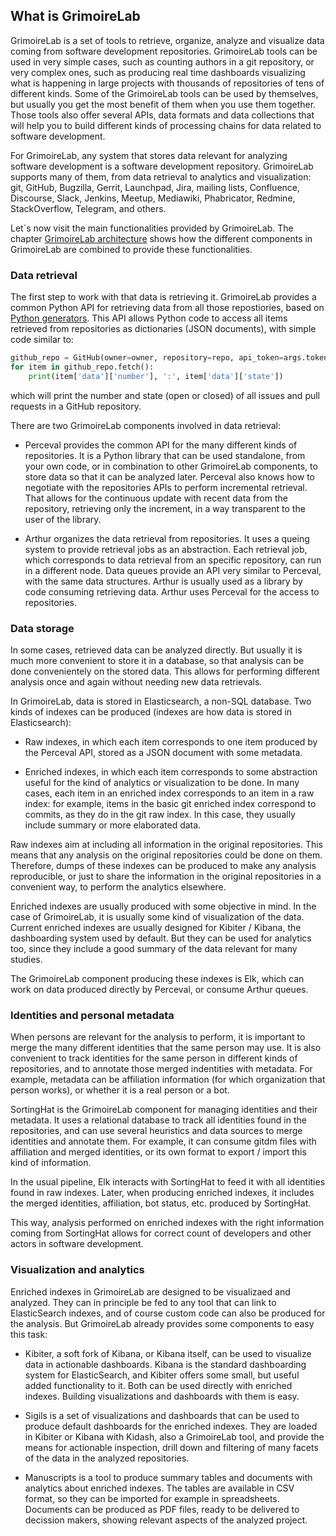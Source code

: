 ## What is GrimoireLab

GrimoireLab is a set of tools to retrieve, organize, analyze and visualize data coming from software development repositories. GrimoireLab tools can be used in very simple cases, such as counting authors in a git repository, or very complex ones, such as producing real time dashboards visualizing what is happening in large projects with thousands of repositories of tens of different kinds. Some of the GrimoireLab tools can be used by themselves, but usually you get the most benefit of them when you use them together. Those tools also offer several APIs, data formats and data collections that will help you to build different kinds of processing chains for data related to software development.

For GrimoireLab, any system that stores data relevant for analyzing software development is a software development repository. GrimoireLab supports many of them, from data retrieval to analytics and visualization: git, GitHub, Bugzilla, Gerrit, Launchpad, Jira, mailing lists, Confluence, Discourse, Slack, Jenkins, Meetup, Mediawiki, Phabricator, Redmine, StackOverflow, Telegram, and others.

Let´s now visit the main functionalities provided by GrimoireLab. The chapter [GrimoireLab architecture](../grimoirelab/intro.md) shows how the different components in GrimoireLab are combined to provide these functionalities.

### Data retrieval

The first step to work with that data is retrieving it. GrimoireLab provides a common Python API for retrieving data from all those repostiories, based on [Python generators](https://wiki.python.org/moin/Generators). This API allows Python code to access all items retrieved from repositories as dictionaries (JSON documents), with simple code similar to:

```python
github_repo = GitHub(owner=owner, repository=repo, api_token=args.token)
for item in github_repo.fetch():
    print(item['data']['number'], ':', item['data']['state'])
```

which will print the number and state (open or closed) of all issues and pull requests in a GitHub repository.

There are two GrimoireLab components involved in data retrieval:

* Perceval provides the common API for the many different kinds of repositories. It is a Python library that can be used standalone, from your own code, or in combination to other GrimoireLab components, to store data so that it can be analyzed later. Perceval also knows how to negotiate with the repositories APIs to perform incremental retrieval. That allows for the continuous update with recent data from the repository, retrieving only the increment, in a way transparent to the user of the library.

* Arthur organizes the data retrieval from repositories. It uses a queing system to provide retrieval jobs as an abstraction. Each retrieval job, which corresponds to data retrieval from an specific repository, can run in a different node. Data queues provide an API very similar to Perceval, with the same data structures. Arthur is usually used as a library by code consuming retrieving data. Arthur uses Perceval for the access to repositories.

### Data storage

In some cases, retrieved data can be analyzed directly. But usually it is much more convenient to store it in a database, so that analysis can be done convenientely on the stored data. This allows for performing different analysis once and again without needing new data retrievals.

In GrimoireLab, data is stored in Elasticsearch, a non-SQL database. Two kinds of indexes can be produced (indexes are how data is stored in Elasticsearch):

* Raw indexes, in which each item corresponds to one item produced by the Perceval API, stored as a JSON document with some metadata.

* Enriched indexes, in which each item corresponds to some abstraction useful for the kind of analytics or visualization to be done. In many cases, each item in an enriched index corresponds to an item in a raw index: for example, items in the basic git enriched index correspond to commits, as they do in the git raw index. In this case, they usually include summary or more elaborated data.

Raw indexes aim at including all information in the original repositories. This means that any analysis on the original repositories could be done on them. Therefore, dumps of these indexes can be produced to make any analysis reproducible, or just to share the information in the original repositories in a convenient way, to perform the analytics elsewhere.

Enriched indexes are usually produced with some objective in mind. In the case of GrimoireLab, it is usually some kind of visualization of the data. Current enriched indexes are usually designed for Kibiter / Kibana, the dashboarding system used by default. But they can be used for analytics too, since they include a good summary of the data relevant for many studies.

The GrimoireLab component producing these indexes is Elk, which can work on data produced directly by Perceval, or consume Arthur queues.

### Identities and personal metadata

When persons are relevant for the analysis to perform, it is important to merge the many different identities that the same person may use. It is also convenient to track identities for the same person in different kinds of repositories, and to annotate those merged indentities with metadata. For example, metadata can be affiliation information (for which organization that person works), or whether it is a real person or a bot.

SortingHat is the GrimoireLab component for managing identities and their metadata. It uses a relational database to track all identities found in the repositories, and can use several heuristics and data sources to merge identities and annotate them. For example, it can consume gitdm files with affiliation and merged identities, or its own format to export / import this kind of information.

In the usual pipeline, Elk interacts with SortingHat to feed it with all identities found in raw indexes. Later, when producing enriched indexes, it includes the merged identities, affiliation, bot status, etc. produced by SortingHat.

This way, analysis performed on enriched indexes with the right information coming from SortingHat allows for correct count of developers and other actors in software development.

### Visualization and analytics

Enriched indexes in GrimoireLab are designed to be visualizaed and analyzed. They can in principle be fed to any tool that can link to ElasticSearch indexes, and of course custom code can also be produced for the analysis. But GrimoireLab already provides some components to easy this task:

* Kibiter, a soft fork of Kibana, or Kibana itself, can be used to visualize data in actionable dashboards. Kibana is the standard dashboarding system for ElasticSearch, and Kibiter offers some small, but useful added functionality to it. Both can be used directly with enriched indexes. Building visualizations and dashboards with them is easy.

* Sigils is a set of visualizations and dashboards that can be used to produce default dashboards for the enriched indexes. They are loaded in Kibiter or Kibana with Kidash, also a GrimoireLab tool, and provide the means for actionable inspection, drill down and filtering of many facets of the data in the analyzed repositories.

* Manuscripts is a tool to produce summary tables and documents with analytics about enriched indexes. The tables are available in CSV format, so they can be imported for example in spreadsheets. Documents can be produced as PDF files, ready to be delivered to decission makers, showing relevant aspects of the analyzed project.
